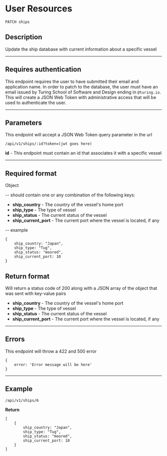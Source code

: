 # User Resources

    PATCH ships

## Description
Update the ship database with current information about a specific vessel

***

## Requires authentication
This endpoint requires the user to have submitted their email and application name.  In order to patch to the database, the user must have an email issued by Turing School of Software and Design ending in `@turing.io`.  This will create a JSON Web Token with administrative access that will be used to authenticate the user.

***

## Parameters
This endpoint will accept a JSON Web Token query parameter in the url

    /api/v1/ships/:id?token=(jwt goes here)

**id** - This endpoint must contain an id that associates it with a specific vessel

***

## Required format
Object

  -- should contain one or any combination of the following keys:

- **ship_country** - The country of the vessel's home port
- **ship_type** - The type of vessel
- **ship_status** - The current status of the vessel
- **ship_current_port** - The current port where the vessel is located, if any


-- example

```
{
    ship_country: "Japan",
    ship_type: "Tug",
    ship_status: "moored",
    ship_current_port: 10
}
```

## Return format

Will return a status code of 200 along with a JSON array of the object that was sent with key-value pairs

- **ship_country** - The country of the vessel's home port
- **ship_type** - The type of vessel
- **ship_status** - The current status of the vessel
- **ship_current_port** - The current port where the vessel is located, if any



***

## Errors
This endpoint will throw a 422  and 500 error

```
{
	error: 'Error message will be here'
}
```

***

## Example

    /api/v1/ships/6

**Return**

```
[
	{
	    ship_country: "Japan",
	    ship_type: "Tug",
	    ship_status: "moored",
	    ship_current_port: 10
	}
]
```
